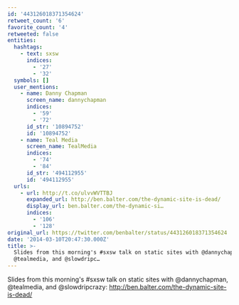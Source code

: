```yaml
---
id: '443126018371354624'
retweet_count: '6'
favorite_count: '4'
retweeted: false
entities:
  hashtags:
    - text: sxsw
      indices:
        - '27'
        - '32'
  symbols: []
  user_mentions:
    - name: Danny Chapman
      screen_name: dannychapman
      indices:
        - '59'
        - '72'
      id_str: '10894752'
      id: '10894752'
    - name: Teal Media
      screen_name: TealMedia
      indices:
        - '74'
        - '84'
      id_str: '494112955'
      id: '494112955'
  urls:
    - url: http://t.co/ulvvWVTTBJ
      expanded_url: http://ben.balter.com/the-dynamic-site-is-dead/
      display_url: ben.balter.com/the-dynamic-si…
      indices:
        - '106'
        - '128'
original_url: https://twitter.com/benbalter/status/443126018371354624
date: '2014-03-10T20:47:30.000Z'
title: >-
  Slides from this morning's #sxsw talk on static sites with @dannychapman,
  @tealmedia, and @slowdripc…
---
```


Slides from this morning's #sxsw talk on static sites with @dannychapman, @tealmedia, and @slowdripcrazy: http://ben.balter.com/the-dynamic-site-is-dead/
